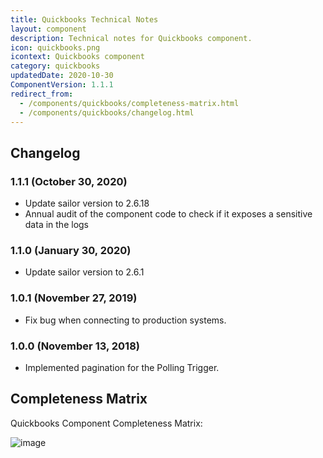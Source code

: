 ```yaml
---
title: Quickbooks Technical Notes
layout: component
description: Technical notes for Quickbooks component.
icon: quickbooks.png
icontext: Quickbooks component
category: quickbooks
updatedDate: 2020-10-30
ComponentVersion: 1.1.1
redirect_from:
  - /components/quickbooks/completeness-matrix.html
  - /components/quickbooks/changelog.html
---
```


## Changelog

### 1.1.1 (October 30, 2020)

* Update sailor version to 2.6.18
* Annual audit of the component code to check if it exposes a sensitive data in the logs

### 1.1.0 (January 30, 2020)

* Update sailor version to 2.6.1

### 1.0.1 (November 27, 2019)

* Fix bug when connecting to production systems.

### 1.0.0 (November 13, 2018)

* Implemented pagination for the Polling Trigger.

## Completeness Matrix

Quickbooks Component Completeness Matrix:

![image](https://user-images.githubusercontent.com/16806832/97472370-72dc8780-1952-11eb-883e-1c123231034b.png)
